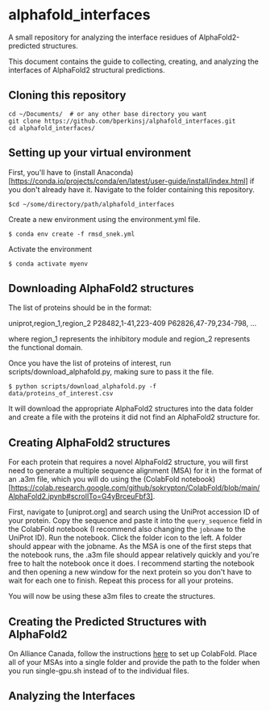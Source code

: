 # alphafold_interfaces

A small repository for analyzing the interface residues of AlphaFold2-predicted structures.

This document contains the guide to collecting, creating, and analyzing the interfaces of AlphaFold2 structural predictions.

## Cloning this repository
```
cd ~/Documents/  # or any other base directory you want
git clone https://github.com/bperkinsj/alphafold_interfaces.git
cd alphafold_interfaces/
```

## Setting up your virtual environment
First, you'll have to (install Anaconda)[https://conda.io/projects/conda/en/latest/user-guide/install/index.html] if you don't already have it.
Navigate to the folder containing this repository.

```
$cd ~/some/directory/path/alphafold_interfaces
```

Create a new environment using the environment.yml file.

```
$ conda env create -f rmsd_snek.yml
```

Activate the environment

```
$ conda activate myenv
```

## Downloading AlphaFold2 structures

The list of proteins should be in the format:

uniprot,region_1,region_2
P28482,1-41,223-409
P62826,47-79,234-798,
...

where region_1 represents the inhibitory module and region_2 represents the functional domain.

Once you have the list of proteins of interest, run scripts/download_alphafold.py, making sure to pass it the file.

```
$ python scripts/download_alphafold.py -f data/proteins_of_interest.csv
```

It will download the appropriate AlphaFold2 structures into the data folder and create a file with the proteins it did not find an AlphaFold2 structure for.

## Creating AlphaFold2 structures
For each protein that requires a novel AlphaFold2 structure, you will first need to generate a multiple sequence alignment (MSA) for it in the format of an .a3m file, which you will do using the (ColabFold notebook)[https://colab.research.google.com/github/sokrypton/ColabFold/blob/main/AlphaFold2.ipynb#scrollTo=G4yBrceuFbf3].

First, navigate to [uniprot.org] and search using the UniProt accession ID of your protein. Copy the sequence and paste it into the ```query_sequence``` field in the ColabFold notebook (I recommend also changing the ```jobname``` to the UniProt ID). Run the notebook. Click the folder icon to the left. A folder should appear with the jobname. As the MSA is one of the first steps that the notebook runs, the .a3m file should appear relatively quickly and you're free to halt the notebook once it does. I recommend starting the notebook and then opening a new window for the next protein so you don't have to wait for each one to finish. Repeat this process for all your proteins.

You will now be using these a3m files to create the structures.

## Creating the Predicted Structures with AlphaFold2
On Alliance Canada, follow the instructions [here](https://github.com/alirezaomidi/colabfold-scripts) to set up ColabFold. Place all of your MSAs into a single folder and provide the path to the folder when you run single-gpu.sh instead of to the individual files.

## Analyzing the Interfaces
